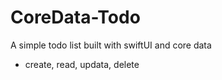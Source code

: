 # CoreData-Todo
A simple todo list built with swiftUI and core data

* create, read, updata, delete 
